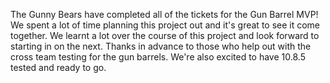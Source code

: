 The Gunny Bears have completed all of the tickets for the Gun Barrel MVP! We spent a lot of time planning this project out and it's great to see it come together. We learnt a lot over the course of this project and look forward to starting in on the next. Thanks in advance to those who help out with the cross team testing for the gun barrels. We're also excited to have 10.8.5 tested and ready to go. 